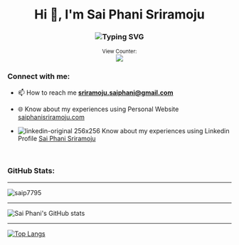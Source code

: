 <h1 align="center">Hi 👋, I'm Sai Phani Sriramoju</h1>
<h3 align="center"><img src="https://readme-typing-svg.herokuapp.com?font=Fira+Code&size=22&pause=2000&color=58A6FF&width=520&lines=Full+Stack+Developer++%F0%9F%92%BB" alt="Typing SVG" />
</h3>
<p align="center">
<small>View Counter:</small><br>
<img src="https://profile-counter.glitch.me/veerbia/count.svg" /> 
</p>
<h3 align="left">Connect with me:</h3>

- 📫 How to reach me **sriramoju.saiphani@gmail.com**

- 🌐 Know about my experiences using Personal Website [saiphanisriramoju.com](https://www.saipraveensriramoju.com)

- ![linkedin-original 256x256](https://user-images.githubusercontent.com/22838367/210111074-70695d55-c4c9-4ef4-8d33-6a3b2e2b11cb.png) Know about my experiences using Linkedin Profile [Sai Phani Sriramoju](https://www.linkedin.com/in/sai-phani-sriramoju-2010a11a6/)

<br> 
<h3 align="left">GitHub Stats:</h3>

---
<p><img align="center" src="https://github-readme-streak-stats.herokuapp.com/?user=saip7795&" alt="saip7795" /></p>

---
![Sai Phani's GitHub stats](https://github-readme-stats.vercel.app/api?username=saipha06&count_private=true&show_icons=true&theme=synthwave)

---
[![Top Langs](https://github-readme-stats.vercel.app/api/top-langs/?username=saipha06&layout=compact)](https://github.com/saipha06/github-readme-stats)


